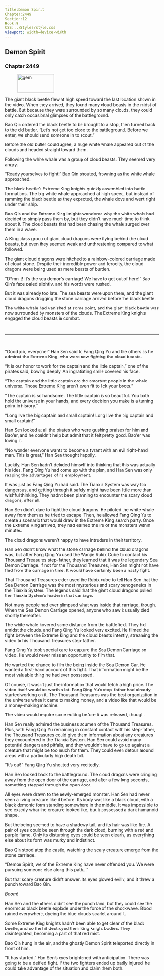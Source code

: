 ```yaml
---
Title:Demon Spirit 
Chapter:2449 
Section:12 
Book:8 
CSS:../Styles/style.css 
viewport: width=device-width
---
```

  
## Demon Spirit
### Chapter 2449
  
<figure>
	<img src="../Images/gem.gif" alt="gem" id="gem" width="120" height="60" />
</figure>
  

  
The giant black beetle flew at high speed toward the last location shown in the video. When they arrived, they found many cloud beasts in the midst of battle. But because they were surrounded by so many clouds, they could only catch occasional glimpses of the battleground.

Bao Qin ordered the black beetle to be brought to a stop, then turned back to the old butler. “Let’s not get too close to the battleground. Before we enter, we should send someone in to scout.”

Before the old butler could agree, a huge white whale appeared out of the clouds and headed straight toward them.

Following the white whale was a group of cloud beasts. They seemed very angry.

“Ready yourselves to fight!” Bao Qin shouted, frowning as the white whale approached.

The black beetle’s Extreme King knights quickly assembled into battle formations. The big white whale approached at high speed, but instead of ramming the black beetle as they expected, the whale dove and went right under their ship.

Bao Qin and the Extreme King knights wondered why the white whale had decided to simply pass them by, but they didn’t have much time to think about it. The cloud beasts that had been chasing the whale surged over them in a wave.

A King class group of giant cloud dragons were flying behind the cloud beasts, but even they seemed weak and unthreatening compared to what followed.

The giant cloud dragons were hitched to a rainbow-colored carriage made of cloud stone. Despite their incredible power and ferocity, the cloud dragons were being used as mere beasts of burden.

“D*mn it! It’s the sea demon’s carriage! We have to get out of here!” Bao Qin’s face paled slightly, and his words were rushed.

But it was already too late. The sea beasts were upon them, and the giant cloud dragons dragging the stone carriage arrived before the black beetle.

The white whale had vanished at some point, and the giant black beetle was now surrounded by monsters of the clouds. The Extreme King knights engaged the cloud beasts in combat.

<br>

*****

<br>

“Good job, everyone!” Han Sen said to Fang Qing Yu and the others as he admired the Extreme King, who were now fighting the cloud beasts.

“It is our honor to work for the captain and the little captain,” one of the pirates said, bowing deeply. An ingratiating smile covered his face.

“The captain and the little captain are the smartest people in the whole universe. Those Extreme King aren’t even fit to lick your boots.”

“The captain is so handsome. The little captain is so beautiful. You both hold the universe in your hands, and every decision you make is a turning point in history.”

“Long live the big captain and small captain! Long live the big captain and small captain!”

Han Sen looked at all the pirates who were gushing praises for him and Bao’er, and he couldn’t help but admit that it felt pretty good. Bao’er was loving it.

“No wonder everyone wants to become a tyrant with an evil right-hand man. This is great,” Han Sen thought happily.

Luckily, Han Sen hadn’t deluded himself into thinking that this was actually his idea. Fang Qing Yu had come up with the plan, and Han Sen was only reaping the advantages of its employment.

It was just as Fang Qing Yu had said. The Tianxia System was way too dangerous, and getting through it safely might have been little more than wishful thinking. They hadn’t been planning to encounter the scary cloud dragons, after all.

Han Sen didn’t dare to fight the cloud dragons. He piloted the white whale away from them as he tried to escape. Then, he allowed Fang Qing Yu to create a scenario that would draw in the Extreme King search party. Once the Extreme King arrived, they had earned the ire of the monsters within minutes.

The cloud dragons weren’t happy to have intruders in their territory.

Han Sen didn’t know what the stone carriage behind the cloud dragons was, but after Fang Qing Yu used the Wanjie Rubix Cube to contact his Thousand Treasures step-father, they learned that it was the legendary Sea Demon Carriage. If not for the Thousand Treasures, Han Sen might not have fled from the carriage in time. It would have certainly been a nasty fight.

That Thousand Treasures elder used the Rubix cube to tell Han Sen that the Sea Demon Carriage was the most mysterious and scary xenogeneics in the Tianxia System. The legends said that the giant cloud dragons pulled the Tianxia System’s leader in that carriage.

Not many people had ever glimpsed what was inside that carriage, though. When the Sea Demon Carriage opened, anyone who saw it usually died shortly thereafter.

The white whale hovered some distance from the battlefield. They hid amidst the clouds, and Fang Qing Yu looked very excited. He filmed the fight between the Extreme King and the cloud beasts intently, streaming the video to his Thousand Treasures step-father.

Fang Qing Yu took special care to capture the Sea Demon Carriage on video. He would never miss an opportunity to film that.

He wanted the chance to film the being inside the Sea Demon Car. He wanted a first-hand account of this fight. That information might be the most valuable thing he had ever possessed.

Of course, it wasn’t just the information that would fetch a high price. The video itself would be worth a lot. Fang Qing Yu’s step-father had already started working on it. The Thousand Treasures was the best organization in the universe when it came to making money, and a video like that would be a money-making machine.

The video would require some editing before it was released, though.

Han Sen really admired the business acumen of the Thousand Treasures. Plus, with Fang Qing Yu remaining in constant contact with his step-father, the Thousand Treasures could give them information about any creatures they encountered in the Tianxia System. Han Sen could avoid many potential dangers and pitfalls, and they wouldn’t have to go up against a creature that might be too much for them. They could even detour around areas with a particularly high death toll.

“It’s out!” Fang Qing Yu shouted very excitedly.

Han Sen looked back to the battleground. The cloud dragons were cringing away from the open door of the carriage, and after a few long seconds, something stepped through the open door.

All eyes were drawn to the newly-emerged monster. Han Sen had never seen a living creature like it before. Its body was like a black cloud, with a black demonic form standing somewhere in the middle. It was impossible to see exactly what the creature looked like, but it possessed a dark humanoid shape.

But the being seemed to have a shadowy tail, and its hair was like fire. A pair of eyes could be seen through the dark cloud, burning with a red and purple flame. Only its disturbing eyes could be seen clearly, as everything else about its form was murky and indistinct.

Bao Qin stood atop the castle, watching the scary creature emerge from the stone carriage.

“Demon Spirit, we of the Extreme King have never offended you. We were pursuing someone else along this path…”

But that scary creature didn’t answer. Its eyes glowed evilly, and it threw a punch toward Bao Qin.

*Boom!*

Han Sen and the others didn’t see the punch land, but they could see the enormous black beetle explode under the force of the shockwave. Blood rained everywhere, dyeing the blue clouds scarlet around it.

Some Extreme King knights hadn’t been able to get clear of the black beetle, and so the hit destroyed their King knight bodies. They disintegrated, becoming a part of that red mist.

Bao Qin hung in the air, and the ghostly Demon Spirit teleported directly in front of him.

“It has started.” Han Sen’s eyes brightened with anticipation. There was going to be a deified fight. If the two fighters ended up badly injured, he could take advantage of the situation and claim them both.